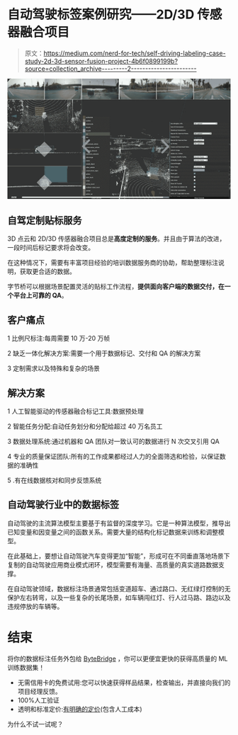 # 自动驾驶标签案例研究——2D/3D 传感器融合项目

> 原文：<https://medium.com/nerd-for-tech/self-driving-labeling-case-study-2d-3d-sensor-fusion-project-4b6f0899199b?source=collection_archive---------2----------------------->

![](img/318b2b00b4c95dc5ab483591ecd6fb3a.png)

## 自驾定制贴标服务

3D 点云和 2D/3D 传感器融合项目总是**高度定制的服务**。并且由于算法的改进，一段时间后标记要求将会改变。

在这种情况下，需要有丰富项目经验的培训数据服务商的协助，帮助整理标注说明，获取更合适的数据。

字节桥可以根据场景配置灵活的贴标工作流程，**提供面向客户端的数据交付，在一个平台上可靠的 QA**。

## **客户痛点**

1 比例尺标注:每周需要 10 万-20 万帧

2 缺乏一体化解决方案:需要一个用于数据标记、交付和 QA 的解决方案

3 定制需求以及特殊和复杂的场景

## **解决方案**

1 人工智能驱动的传感器融合标记工具:数据预处理

2 智能任务分配:自动任务划分和分配给超过 40 万名员工

3 数据处理系统:通过机器和 QA 团队对一致认可的数据进行 N 次交叉引用 QA

4 专业的质量保证团队:所有的工作成果都经过人力的全面筛选和检验，以保证数据的准确性

5 .有在线数据核对和同步反馈系统

## 自动驾驶行业中的数据标签

自动驾驶的主流算法模型主要基于有监督的深度学习。它是一种算法模型，推导出已知变量和因变量之间的函数关系。需要大量的结构化标记数据来训练和调整模型。

在此基础上，要想让自动驾驶汽车变得更加“智能”，形成可在不同垂直落地场景下复制的自动驾驶应用商业模式闭环，模型需要有海量、高质量的真实道路数据支撑。

在自动驾驶领域，数据标注场景通常包括变道超车、通过路口、无红绿灯控制的无保护左右转弯，以及一些复杂的长尾场景，如车辆闯红灯、行人过马路、路边以及违规停放的车辆等。

# 结束

将你的数据标注任务外包给 [ByteBridge](https://tinyurl.com/yc43pz47) ，你可以更便宜更快的获得高质量的 ML 训练数据集！

*   无需信用卡的免费试用:您可以快速获得样品结果，检查输出，并直接向我们的项目经理反馈。
*   100%人工验证
*   透明和标准定价:[有明确的定价](https://www.bytebridge.io/#/?module=price)(包含人工成本)

为什么不试一试呢？